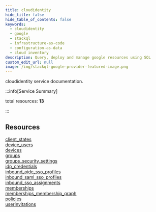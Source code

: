 ```yaml
---
title: cloudidentity
hide_title: false
hide_table_of_contents: false
keywords:
  - cloudidentity
  - google
  - stackql
  - infrastructure-as-code
  - configuration-as-data
  - cloud inventory
description: Query, deploy and manage google resources using SQL
custom_edit_url: null
image: /img/stackql-google-provider-featured-image.png
---
```


cloudidentity service documentation.

:::info[Service Summary]

total resources: __13__  

:::

## Resources
<div class="row">
<div class="providerDocColumn">
<a href="/cloudidentity/client_states/">client_states</a><br />
<a href="/cloudidentity/device_users/">device_users</a><br />
<a href="/cloudidentity/devices/">devices</a><br />
<a href="/cloudidentity/groups/">groups</a><br />
<a href="/cloudidentity/groups_security_settings/">groups_security_settings</a><br />
<a href="/cloudidentity/idp_credentials/">idp_credentials</a><br />
<a href="/cloudidentity/inbound_oidc_sso_profiles/">inbound_oidc_sso_profiles</a>
</div>
<div class="providerDocColumn">
<a href="/cloudidentity/inbound_saml_sso_profiles/">inbound_saml_sso_profiles</a><br />
<a href="/cloudidentity/inbound_sso_assignments/">inbound_sso_assignments</a><br />
<a href="/cloudidentity/memberships/">memberships</a><br />
<a href="/cloudidentity/memberships_membership_graph/">memberships_membership_graph</a><br />
<a href="/cloudidentity/policies/">policies</a><br />
<a href="/cloudidentity/userinvitations/">userinvitations</a>
</div>
</div>